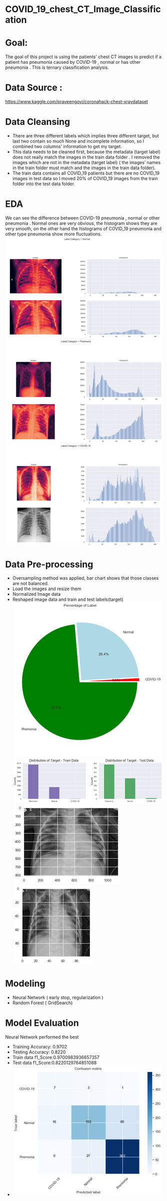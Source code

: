 # COVID_19_chest_CT_Image_Classification

# Goal:

The goal of this project is using the patients' chest CT images to predict if a patient has pneumonia caused by COVID-19 , normal or has other pneumonia . This is ternary classification analysis.

# Data Source :
https://www.kaggle.com/praveengovi/coronahack-chest-xraydataset
# Data Cleansing 
- There are three different labels which implies three different target, but last two contain so much None and incomplete information, so I combined  two columns’ information to get my target.
- This data needs to be cleaned first, because the metadata (target label) does not really match the images in the train data folder .  I removed the images which are not in the metadata (target label) ( the images’ names  in the train folder must match and the images in the train data folder).
- The train data contains all COVID_19 patients but there are no COVID_19 images in test data so I moved 20% of COVID_19 images from the train folder into the test data folder.

# EDA 
 We can see the difference between COVID-19 pneumonia , normal or other pneumonia . Normal ones are very obvious, the histogram shows they are very smooth, on the other hand the histograms of  COVID_19 pneumonia and other type pneumonia  show more  fluctuations. 
![Normal.png](Normal.png)
![pneumonia.png](pneumonia.png)
![covid_19.png](covid_19.png)

 
# Data Pre-processing
- Oversampling method was applied, bar chart shows that those classes are not balanced.
- Load the images  and resize them
- Normalized Image data
- Reshaped  image data and train and test labels(target) 
![pie_chart.png](pie_chart.png)
![distribution.png](distribution.png)
![convert_images_into_gray_color.png](convert_images_into_gray_color.png)
![resize_images.png](resize_images.png)

# Modeling
- Neural Network ( early stop, regularization )
- Random Forest ( GridSearch)
# Model Evaluation
Neural Network performed the best 
- Training Accuracy: 0.9702
- Testing Accuracy:  0.8220
- Train data f1_Score:0.9700983936657357
- Test data f1_Score:0.8220129764851088
- ![confusion_matrix.png](confusion_matrix.png)

